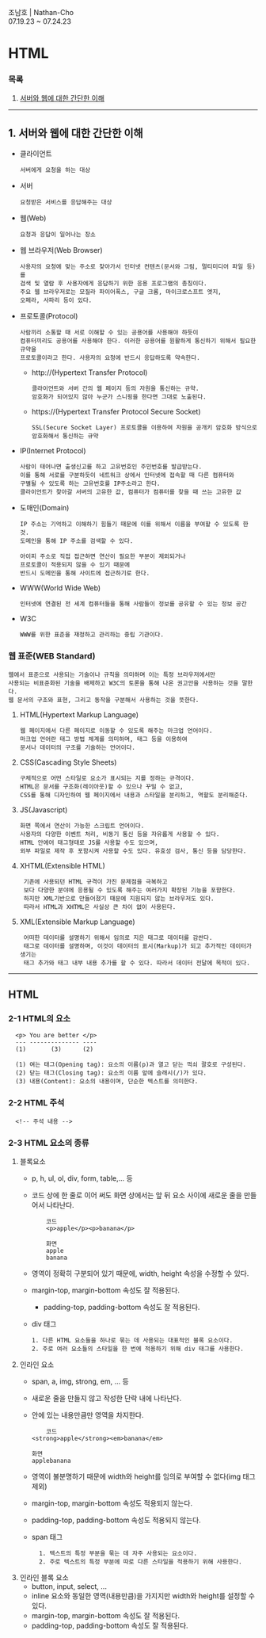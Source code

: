 조남호 | Nathan-Cho<br>
07.19.23 ~ 07.24.23

# HTML

### 목록
1. [서버와 웹에 대한 간단한 이해](#1-서버와-웹에-대한-간단-이해)

***
## 1. 서버와 웹에 대한 간단한 이해
- 클라이언트

      서버에게 요청을 하는 대상
- 서버

      요청받은 서비스를 응답해주는 대상
- 웹(Web)

      요청과 응답이 일어나는 장소
- 웹 브라우저(Web Browser)

      사용자의 요청에 맞는 주소로 찾아가서 인터넷 컨텐츠(문서와 그림, 멀티미디어 파일 등)를
      검색 및 열람 후 사용자에게 응답하기 위한 응용 프로그램의 총칭이다.
      주요 웹 브라우저로는 모질라 파이어폭스, 구글 크롬, 마이크로스프트 엣지,
      오페라, 사파리 등이 있다.
- 프로토콜(Protocol)

      사람끼리 소통할 때 서로 이해할 수 있는 공용어를 사용해야 하듯이
      컴퓨터끼리도 공용어를 사용해야 한다. 이러한 공용어를 원활하게 통신하기 위해서 필요한 규약을
      프로토콜이라고 한다. 사용자의 요청에 반드시 응답하도록 약속한다.
  - http://(Hypertext Transfer Protocol)

        클라이언트와 서버 간의 웹 페이지 등의 자원을 통신하는 규약.
        암호화가 되어있지 않아 누군가 스니핑을 한다면 그대로 노출된다.
  - https://(Hypertext Transfer Protocol Secure Socket)
 
        SSL(Secure Socket Layer) 프로토콜을 이용하여 자원을 공개키 암호화 방식으로
        암호화해서 통신하는 규약
- IP(Internet Protocol)

      사람이 태어나면 출생신고를 하고 고유번호인 주민번호를 발급받는다.
      이를 통해 서로를 구분하듯이 네트워크 상에서 인터넷에 접속할 때 다른 컴퓨터와
      구별될 수 있도록 하는 고유번호를 IP주소라고 한다.
      클라이언트가 찾아갈 서버의 고유한 값, 컴퓨터가 컴퓨터를 찾을 때 쓰는 고유한 값
- 도매인(Domain)

      IP 주소는 기억하고 이해하기 힘들기 때문에 이를 위해서 이름을 부여할 수 있도록 한 것.
      도메인을 통해 IP 주소를 검색할 수 있다.

      아이피 주소로 직접 접근하면 연산이 필요한 부분이 제외되거나
      프로토콜이 적용되지 않을 수 있기 때문에
      반드시 도메인을 통해 사이트에 접근하기로 한다.
- WWW(World Wide Web)

      인터넷에 연결된 전 세계 컴퓨터들을 통해 사람들이 정보를 공유할 수 있는 정보 공간
- W3C

      WWW를 위한 표준을 재정하고 관리하는 중립 기관이다.

### 웹 표준(WEB Standard)
    웹에서 표준으로 사용되는 기술이나 규칙을 의미하며 이는 특정 브라우저에서만 
    사용되는 비표준화된 기술을 배제하고 W3C의 토론을 통해 나온 권고안을 사용하는 것을 말한다.
    웹 문서의 구조와 표현, 그리고 동작을 구분해서 사용하는 것을 뜻한다.

1. HTML(Hypertext Markup Language)

       웹 페이지에서 다른 페이지로 이동할 수 있도록 해주는 마크업 언어이다.
       마크업 언어란 태그 방법 체계를 의미하며, 태그 등을 이용하여
       문서나 데이터의 구조를 기술하는 언어이다.
2. CSS(Cascading Style Sheets)

  	   구체적으로 어떤 스타일로 요소가 표시되는 지를 정하는 규격이다.
       HTML은 문서를 구조화(레이아웃)할 수 있으나 꾸밀 수 없고,
       CSS를 통해 디자인하여 웹 페이지에서 내용과 스타일을 분리하고, 역할도 분리해준다.
3. JS(Javascript)

       화면 쪽에서 연산이 가능한 스크립트 언어이다.
       사용자의 다양한 이벤트 처리, 비동기 통신 등을 자유롭게 사용할 수 있다.
       HTML 안에어 태그형태로 JS를 사용할 수도 있으며,
       외부 파일로 제작 후 포함시켜 사용할 수도 있다. 유효성 검사, 통신 등을 담당한다.
4. XHTML(Extensible HTML)

        기존에 사용되던 HTML 규격이 가진 문제점을 극복하고
        보다 다양한 분야에 응용될 수 있도록 해주는 여러가지 확장된 기능을 포함한다.
        하지만 XML기반으로 만들어졌기 때문에 지원되지 않는 브라우저도 있다.
        따라서 HTML과 XHTML은 사실상 큰 차이 없이 사용된다.
5. XML(Extensible Markup Language)

        어떠한 데이터를 설명하기 위해서 임의로 지은 태그로 데이터를 감싼다.
        태그로 데이터를 설명하며, 이것이 데이터의 표시(Markup)가 되고 추가적인 데이터가 생기는 
        태그 추가와 태그 내부 내용 추가를 할 수 있다. 따라서 데이터 전달에 목적이 있다.

***
## HTML
### 2-1 HTML의 요소
      <p> You are better </p>
      --- -------------- ----
      (1)       (3)      (2)
      
      (1) 여는 태그(Opening tag): 요소의 이름(p)과 열고 닫는 꺽쇠 괄호로 구성된다.
      (2) 닫는 태그(Closing tag): 요소의 이름 앞에 슬래시(/)가 있다.
      (3) 내용(Content): 요소의 내용이며, 단순한 텍스트를 의미한다.

### 2-2 HTML 주석
      <!-- 주석 내용 -->

### 2-3 HTML 요소의 종류
1. 블록요소
      - p, h, ul, ol, div, form, table,... 등
      - 코드 상에 한 줄로 이어 써도 화면 상에서는 앞 뒤 요소 사이에 새로운 줄을 만들어서 나타난다.
  
	            코드
	            <p>apple</p><p>banana</p>
	
	            화면
	            apple
	            banana
  
      - 영역이 정확히 구분되어 있기 때문에, width, height 속성을 수정할 수 있다.
	- margin-top, margin-bottom 속성도 잘 적용된다.
      - padding-top, padding-bottom 속성도 잘 적용된다.
	- div 태그

          1. 다른 HTML 요소들을 하나로 묶는 데 사용되는 대표적인 블록 요소이다.
          2. 주로 여러 요소들의 스타일을 한 번에 적용하기 위해 div 태그를 사용한다.

2. 인라인 요소
      - span, a, img, strong, em, ... 등
      - 새로운 줄을 만들지 않고 작성한 단락 내에 나타난다.
	- 안에 있는 내용만큼만 영역을 차지한다.
	
              코드
		  <strong>apple</strong><em>banana</em>
		
		  화면
		  applebanana

   - 영역이 불분명하기 때문에 width와 height를 임의로 부여할 수 없다(img 태그 제외)
	- margin-top, margin-bottom 속성도 적용되지 않는다.
	- padding-top, padding-bottom 속성도 적용되지 않는다.
	- span 태그

            1. 텍스트의 특정 부분을 묶는 데 자주 사용되는 요소이다.
            2. 주로 텍스트의 특정 부분에 따로 다른 스타일을 적용하기 위해 사용한다.

3. 인라인 블록 요소
      - button, input, select, ...
	- inline 요소와 동일한 영역(내용만큼)을 가지지만 width와 height를 설정할 수 있다.
	- margin-top, margin-bottom 속성도 잘 적용된다.
   - padding-top, padding-bottom 속성도 잘 적용된다.
